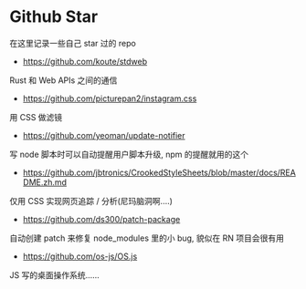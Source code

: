 # Github Star

在这里记录一些自己 star 过的 repo

* https://github.com/koute/stdweb

Rust 和 Web APIs 之间的通信

* https://github.com/picturepan2/instagram.css

用 CSS 做滤镜

* https://github.com/yeoman/update-notifier

写 node 脚本时可以自动提醒用户脚本升级, npm 的提醒就用的这个

* https://github.com/jbtronics/CrookedStyleSheets/blob/master/docs/README.zh.md

仅用 CSS 实现网页追踪 / 分析(尼玛脑洞啊....)

* https://github.com/ds300/patch-package

自动创建 patch 来修复 node_modules 里的小 bug, 貌似在 RN 项目会很有用

* https://github.com/os-js/OS.js

JS 写的桌面操作系统......